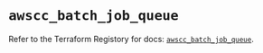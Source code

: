 # `awscc_batch_job_queue`

Refer to the Terraform Registory for docs: [`awscc_batch_job_queue`](https://registry.terraform.io/providers/hashicorp/awscc/0.70.0/docs/resources/batch_job_queue).
